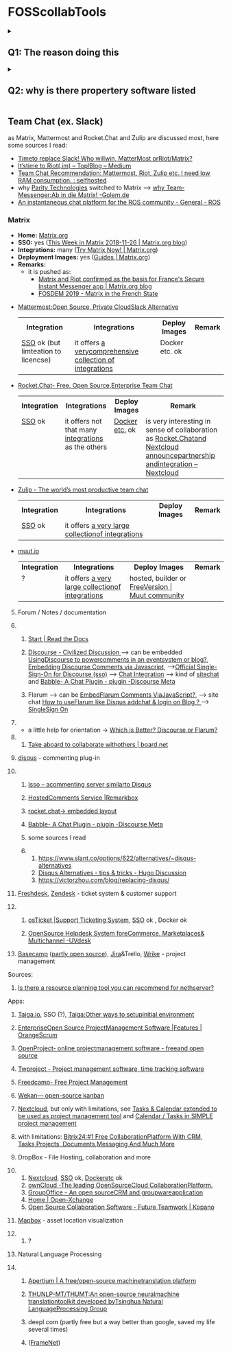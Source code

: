 # FOSScollabTools
<details> 
  <summary><h2>Q1: The reason doing this</h2></summary>
Hello, our organization faces the same challenge since we hit the limits of the
free plan of slack and others, so this discussion was an inducement for doing
some research for the right alternative.  As there aren't little (luckily)
options around I may ask you to share your experience with any of those
application if there are any before this thread falls asleep.

First I try to show requirements. The project started with some people which
are somehow near by to each other, at least mainly. It is now about to grow and
there are plans to create independent nodes in some regions outside the
country of the headquarter.

So there will be some intensive and wide organization and collaboration
necessary what happens for many in their free time (what reminds me on Zulip's
statement about working in different time zones, see [Why
Zullip?](https://zulipchat.com/why-zulip/))

Moreover it needs some channels to speak to people outside the organization, in
regard of generic questions and asset specific questions.

Last but not least the platform has to coded, so code management has to
integrate as well.  So internally we need a app for collaboration and file
sharing, including some decent planning and management tools.  For the
externals we would like to avoid to use mainly emails (although there could be
ticket system behind), so I thought comment on our pages should be reused
for discussions like bugs or feature requests and meta data analysis.
Furthermore it would be welcome if they could reach us via well known chat apps
without the need to monitor and administer these apps separately.

It is totally clear that there is not a single application what can fulfill all
our requirements (at least yet). Thus besides being a mature application
(although not all of them in my list are so), it shall allow
[SSO](https://en.wikipedia.org/wiki/Single_sign-on) and available as container
image.

A good spot starting this research was [LisaDziuba/Awesome-Design-Tools: The
best design tools for everything][designtools] and [Which self hosted programs
do you use? — LowEndTalk][whichselfhosted] although it doesn't sound like the
right starting spot.  This repository is inspired by similar to the before
mentioned with inspiration from [Open Design: Freeware tools for creatives – UX
Planet][freewaretools] filled with answers to our requirements.

[designtools]: https://github.com/LisaDziuba/Awesome-Design-Tools
[whichselfhosted]: https://www.lowendtalk.com/discussion/118849/which-self-hosted-programs-do-you-use
[freewaretools]: https://uxplanet.org/open-design-freeware-tools-for-designers-f7bdde99f2e0
</details>

<details> 
  <summary><h2>Q2: why is there propertery software listed</h2></summary>
	At the beginning of your journey you focus to get your product done and properly don't have that much time to evaluation, set-up and administer software application as listed below. 
As we faced the same problem, we agreed to use a commercial product to get us organized and doing the evaluation etc. parallel, switching over step by step. 
</details>

## Team Chat (ex. Slack)

as Matrix, Mattermost and Rocket.Chat and Zulip are discussed most, here some sources I read:

 - [Timeto replace Slack! Who willwin, MatterMost orRiot/Matrix?](https://medium.com/ignation/time-to-replace-slack-who-will-win-mattermost-or-riot-matrix-a090e9cdc219)
- [It’stime to Riot(.im) – ToplBlog – Medium](https://medium.com/topl-blog/its-time-to-riot-im-8fb95eb39c9a)
- [Team Chat Recommendation: Mattermost, Riot, Zulip etc. I need low RAM consumption. : selfhosted](https://www.reddit.com/r/selfhosted/comments/9s5fzq/team_chat_recommendation_mattermost_riot_zulip/)
- why [Parity Technologies](https://www.parity.io/) switched to Matrix --> [why Team-Messenger:Ab in die Matrix! -Golem.de](https://www.golem.de/news/team-messenger-ab-in-die-matrix-1904-140850.html)
- [An instantaneous chat platform for the ROS community - General - ROS](https://discourse.ros.org/t/an-instantaneous-chat-platform-for-the-ros-community/7794)


### Matrix

- **Home:** [Matrix.org](https://matrix.org/blog/index)
- **SSO:** yes ([This Week in Matrix 2018-11-26 |
  Matrix.org blog][matrix20181126])
- **Integrations:** many ([Try Matrix Now! | Matrix.org][trymatrix])
- **Deployment Images:** yes ([Guides | Matrix.org][guidesmatrix])
- **Remarks:**
  - it is pushed as:
    - [Matrix and Riot confirmed as the basis for France's Secure Instant
       Messenger app | Matrix.org blog][francesecure]
    - [FOSDEM 2019 - Matrix in the French State][fosdemmatrix]

[matrix20181126]: https://matrix.org/blog/2018/11/26/this-week-in-matrix-2018-11-26
[trymatrix]: https://matrix.org/docs/projects/try-matrix-now.html
[guidesmatrix]: https://matrix.org/docs/guides/
[francesecure]: https://matrix.org/blog/2018/04/26/matrix-and-riot-confirmed-as-the-basis-for-frances-secure-instant-messenger-app
[fosdemmatrix]: https://fosdem.org/2019/schedule/event/matrix_french_state/

<ul>
	<li>
		<a href="https://mattermost.com/nonprofit/" target="_blank" rel="nofollow noopener">Mattermost:Open Source, Private CloudSlack Alternative</a>
		<table>
			<tbody>
				<tr>
					<td style="text-align: center;">
						<strong>Integration</strong>
					</td>
					<td style="text-align: center;">
						<strong>Integrations</strong>
					</td>
					<td style="text-align: center;">
						<strong>Deploy Images</strong>
					</td>
					<td style="text-align: center;">
						<strong>Remark</strong>
					</td>
				</tr>
				<tr>
					<td valign="top">
						<a href="https://docs.mattermost.com/deployment/sso-saml.html" rel="nofollow">SSO</a> ok (but limteation to licencse)</td>
					<td valign="top">it offers <a href="https://integrations.mattermost.com/" rel="nofollow">a verycomprehensive collection of integrations</a>
					</td>
					<td valign="top">Docker etc. ok</td>
					<td valign="top">
					</td>
				</tr>
			</tbody>
		</table>
  <p>
  </p>
	</li>
	<li>
			<a href="https://rocket.chat/" target="_blank" rel="nofollow noopener">Rocket.Chat- Free, Open Source,Enterprise Team Chat</a>
		<table>
			<tbody>
				<tr>
					<td style="text-align: center;">
						<strong>Integration</strong>
					</td>
					<td style="text-align: center;">
						<strong>Integrations</strong>
					</td>
					<td style="text-align: center;">
						<strong>Deploy Images</strong>
					</td>
					<td style="text-align: center;">
						<strong>Remark</strong>
					</td>
				</tr>
				<tr>
					<td valign="top">
						<a href="https://rocket.chat/docs/administrator-guides/authentication/" rel="nofollow">SSO</a> ok</td>
					<td valign="top">it offers not that many <a href="https://rocket.chat/docs/administrator-guides/integrations/" rel="nofollow">integrations</a> as the others</td>
					<td valign="top"><a href="https://rocket.chat/install" rel="nofollow">Docker etc.</a> ok</td>
					<td valign="top">is very interesting in sense of collaboration as <a href="https://nextcloud.com/blog/rocket.chat-and-nextcloud-announce-partnership-and-integration/" rel="nofollow">Rocket.Chatand Nextcloud announcepartnership andintegration &ndash; Nextcloud</a>
					</td>
				</tr>
			</tbody>
		</table>
	</li>
	<li>
		<a href="https://zulipchat.com/" target="_blank" rel="nofollow noopener">Zulip - The world&rsquo;s most productive team chat</a>
		<table>
			<tbody>
				<tr>
					<td style="text-align: center;">
						<strong>Integration</strong>
					</td>
					<td style="text-align: center;">
						<strong>Integrations</strong>
					</td>
					<td style="text-align: center;">
						<strong>Deploy Images</strong>
					</td>
					<td style="text-align: center;">
						<strong>Remark</strong>
					</td>
				</tr>
				<tr>
					<td valign="top">
						<a href="https://zulipchat.com/security/" rel="nofollow">SSO</a>&nbsp;ok</td>
					<td valign="top">it offers <a href="https://integrations.mattermost.com/" rel="nofollow">a very large collectionof integrations</a>
					</td>
					<td valign="top">&nbsp;</td>
					<td valign="top">&nbsp;</td>
				</tr>
			</tbody>
		</table>
	</li>
	<li>
		<a href="http://muut.io/" target="_blank" rel="nofollow noopener">muut.io</a>
		<table>
			<tbody>
				<tr>
					<td style="text-align: center;">
						<strong>Integration</strong>
					</td>
					<td style="text-align: center;">
						<strong>Integrations</strong>
					</td>
					<td style="text-align: center;">
						<strong>Deploy Images</strong>
					</td>
					<td style="text-align: center;">
						<strong>Remark</strong>
					</td>
				</tr>
				<tr>
					<td valign="top">?</td>
					<td valign="top">it offers <a href="https://integrations.mattermost.com/" rel="nofollow">a very large collectionof integrations</a>
					</td>
					<td valign="top">hosted, builder or <a href="https://muut.com/forum/#!/moot/setting-up:free-version" rel="nofollow">FreeVersion | Muut community</a>
					</td>
					<td valign="top">&nbsp;</td>
				</tr>
			</tbody>
		</table>
	</li>
</ul>

5. Forum / Notes / documentation

6. 1. [Start | Read the Docs](https://readthedocs.org/)

   2. [Discourse  - Civilized Discussion ](https://www.discourse.org/)
    --> can be embedded [UsingDiscourse to powercomments in an eventsystem or blog?](https://meta.discourse.org/t/using-discourse-to-power-comments-in-an-event-system-or-blog/90308)[,    Embedding Discourse    Comments via    Javascript](https://meta.discourse.org/t/embedding-discourse-comments-via-javascript/31963),
      -->[Official  Single-Sign-On for  Discourse (sso)](https://meta.discourse.org/t/official-single-sign-on-for-discourse-sso/13045)
      --> [Chat  Integration](https://www.discourse.org/plugins/chat-integration.html)
    --> kind of [sitechat](https://discourse-shoutbox.info/) and [Babble- A Chat Plugin - plugin -Discourse Meta](https://meta.discourse.org/t/babble-a-chat-plugin/87297)

   3. Flarum
    --> can be [EmbedFlarum Comments ViaJavaScript?](https://discuss.flarum.org/d/882-embed-flarum-comments-via-javascript),
    --> site chat  [How to useFlarum like Disqus addchat & login on Blog ?
    ](https://discuss.flarum.org/d/14997-how-to-use-flarum-like-disqus-add-chat-login-on-blog)--> [SingleSign On](https://discuss.flarum.org/d/5052-single-sign-on)

7. - a little help for orientation -> [Which is    Better? Discourse or    Flarum?](https://meta.discourse.org/t/which-is-better-discourse-or-flarum/71726)


8. 1. [Take aboard to collaborate withothers | board.net](http://board.net/)



9. [disqus](https://disqus.com/) - commenting plug-in

10. 1. [Isso – acommenting server similarto Disqus](https://posativ.org/isso/)

    2. [HostedComments Service |Remarkbox](https://www.remarkbox.com/)

    3. [rocket.chat-> embedded layout](https://rocket.chat/docs/developer-guides/embedded-layout/)


    4. [Babble- A Chat Plugin - plugin -Discourse Meta](https://meta.discourse.org/t/babble-a-chat-plugin/87297)

    5. some sources I read

    6. 1. <https://www.slant.co/options/622/alternatives/~disqus-alternatives>
       2. [Disqus  Alternatives - tips  & tricks - Hugo  Discussion](https://discourse.gohugo.io/t/disqus-alternatives/2948)
       3. <https://victorzhou.com/blog/replacing-disqus/>



11. [Freshdesk](https://freshdesk.com/), [Zendesk](https://www.zendesk.com/) - ticket system & customer support

12. 1. [osTicket |Support Ticketing System](https://osticket.com/),    [SSO](https://forum.osticket.com/d/85191-sso-implementation) ok   , Docker ok

    2. [OpenSource Helpdesk System foreCommerce, Marketplaces& Multichannel -UVdesk](https://www.uvdesk.com/en/opensource-features/)



13. [Basecamp](https://basecamp.com/) ([partly   open source](https://basecamp.com/about/open-source)), [Jira](https://www.atlassian.com/software/jira)&Trello, [Wrike](https://www.wrike.com/) - project management

Sources:
  1. [Is there a resource planning tool you can recommend for nethserver?](https://community.nethserver.org/t/is-there-a-resource-planning-tool-you-can-recommend-for-nethserver/6941)

Apps:
   1. [Taiga.io](https://taiga.io/),   SSO (?), [Taiga:Other ways to setupinitial environment](https://taigaio.github.io/taiga-doc/dist/setup-alternatives.html)
   2. [EnterpriseOpen Source ProjectManagement Software |Features | OrangeScrum](https://www.orangescrum.org/)
   3. [OpenProject- online projectmanagement software - freeand open source](https://www.openproject.org/)
   4. [Twproject - Project management software, time tracking software](https://twproject.com/)
   4. [Freedcamp- Free Project Management](https://freedcamp.com/)
   5. [Wekan— open-source kanban](https://wekan.github.io/)
   6. [Nextcloud](https://nextcloud.com/), but only with limitations, see  [Tasks & Calendar extended to be used as project management tool](https://help.nextcloud.com/t/tasks-calendar-extended-to-be-used-as-project-management-tool/1274) and [Calendar / Tasks in SIMPLE project management](https://help.nextcloud.com/t/calendar-tasks-in-simple-project-management/6993/8)
   7. with limitations: [Bitrix24:#1 Free CollaborationPlatform With CRM, Tasks,Projects, Documents,Messaging And Much More](https://www.bitrix24.com/)



15. DropBox - File Hosting, collaboration  and more


16. 1. [Nextcloud](https://nextcloud.com/),   [SSO](https://apps.nextcloud.com/apps/user_saml) ok,   [Dockeretc](https://nextcloud.com/install/#instructions-server) ok
    2. [ownCloud -The leading OpenSourceCloud CollaborationPlatform.](https://owncloud.org/)
    3. [GroupOffice - An open sourceCRM and groupwareapplication](https://www.group-office.com)
    4. [Home | Open-Xchange](https://www.open-xchange.com/)
    5. [Open Source Collaboration Software - Future Teamwork | Kopano](https://kopano.com/)



17. [Mapbox](https://www.mapbox.com/) - asset location visualization


18. 1. ?



19. Natural Language Processing


20. 1. [Apertium | A free/open-source machinetranslation platform](https://www.apertium.org)

    2. [THUNLP-MT/THUMT:An open-source neuralmachine translationtoolkit developed byTsinghua Natural LanguageProcessing Group](https://github.com/THUNLP-MT/THUMT)
    3. deepl.com (partly free but   a way better than google,   saved my life several times)
    4. ([FrameNet](https://framenet.icsi.berkeley.edu/fndrupal/about))

